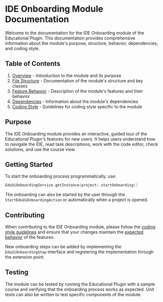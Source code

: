 # IDE Onboarding Module Documentation

Welcome to the documentation for the IDE Onboarding module of the Educational Plugin. This documentation provides comprehensive information about the module's purpose, structure, behavior, dependencies, and coding style.

## Table of Contents

1. [Overview](overview.md) - Introduction to the module and its purpose
2. [File Structure](file_structure.md) - Documentation of the module's structure and key classes
3. [Feature Behavior](feature_behavior.md) - Description of the module's features and their behavior
4. [Dependencies](dependencies.md) - Information about the module's dependencies
5. [Coding Style](coding_style.md) - Guidelines for coding style specific to the module

## Purpose

The IDE Onboarding module provides an interactive, guided tour of the Educational Plugin's features for new users. 
It helps users understand how to navigate the IDE, read task descriptions, work with the code editor, check solutions, and use the course view.

## Getting Started

To start the onboarding process programmatically, use:

```kotlin
EduUiOnboardingService.getInstance(project).startOnboarding()
```

The onboarding can also be started by the user through the `StartEduUiOnboardingAction` or automatically when a project is opened.

## Contributing

When contributing to the IDE Onboarding module, please follow the [coding style guidelines](coding_style.md) and ensure that your changes maintain the [expected behavior](feature_behavior.md) of the features.

New onboarding steps can be added by implementing the `EduUiOnboardingStep` interface and registering the implementation through the extension point.

## Testing

The module can be tested by running the Educational Plugin with a sample course and verifying that the onboarding process works as expected. Unit tests can also be written to test specific components of the module.
